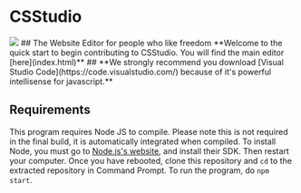 # CSStudio
<img src="https://i.imgur.com/EWJu8V4.png" size="200x">
## The Website Editor for people who like freedom
**Welcome to the quick start to begin contributing to CSStudio. You will find the main editor [here](index.html)**
## 
**We strongly recommend you download [Visual Studio Code](https://code.visualstudio.com/) because of it's powerful intellisense for javascript.**

## Requirements
This program requires Node JS to compile. Please note this is not required in the final build, it is automatically integrated when compiled.
To install Node, you must go to [Node.js's website](https://nodejs.org/en/), and install their SDK. Then restart your computer.
Once you have rebooted, clone this repository and `cd` to the extracted repository in Command Prompt. To run the program, do `npm start`.
## 
